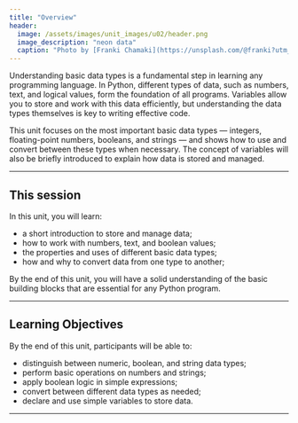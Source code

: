 ```yaml
---
title: "Overview"
header:
  image: /assets/images/unit_images/u02/header.png
  image_description: "neon data"
  caption: "Photo by [Franki Chamaki](https://unsplash.com/@franki?utm_source=unsplash&amp;utm_medium=referral&amp;utm_content=creditCopyText) [from unsplash](https://unsplash.com/s/photos/data?utm_source=unsplash&amp;utm_medium=referral&amp;utm_content=creditCopyText)"
---
```

<!--more-->

Understanding basic data types is a fundamental step in learning any programming language. In Python, different types of data, such as numbers, text, and logical values, form the foundation of all programs. Variables allow you to store and work with this data efficiently, but understanding the data types themselves is key to writing effective code.

This unit focuses on the most important basic data types — integers, floating-point numbers, booleans, and strings — and shows how to use and convert between these types when necessary. The concept of variables will also be briefly introduced to explain how data is stored and managed.

---

## This session
In this unit, you will learn:
- a short introduction to store and manage data;
- how to work with numbers, text, and boolean values;
- the properties and uses of different basic data types;
- how and why to convert data from one type to another;


By the end of this unit, you will have a solid understanding of the basic building blocks that are essential for any Python program.

---

## Learning Objectives
By the end of this unit, participants will be able to:

* distinguish between numeric, boolean, and string data types;
* perform basic operations on numbers and strings;
* apply boolean logic in simple expressions;
* convert between different data types as needed;
* declare and use simple variables to store data.

---

